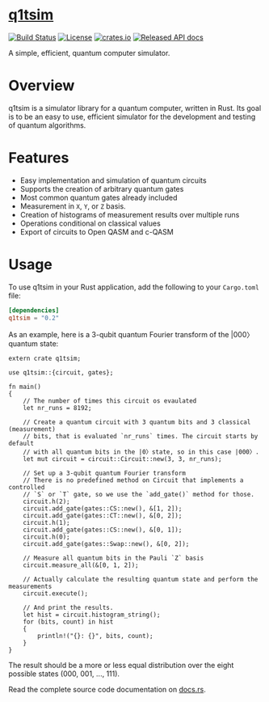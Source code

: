 # [q1tsim](https://github.com/Q1tBV/q1tsim/)

[![Build Status](https://travis-ci.org/Q1tBV/q1tsim.svg?branch=master)](https://travis-ci.org/Q1tBV/q1tsim)
[![License](https://img.shields.io/badge/License-Apache%202.0-blue.svg)](https://opensource.org/licenses/Apache-2.0)
[![crates.io](http://meritbadge.herokuapp.com/q1tsim)](https://crates.io/crates/q1tsim)
[![Released API docs](https://docs.rs/q1tsim/badge.svg)](https://docs.rs/q1tsim)

A simple, efficient, quantum computer simulator.

Overview
========

q1tsim is a simulator library for a quantum computer, written in Rust. Its goal
is to be an easy to use, efficient simulator for the development and testing of
quantum algorithms.

Features
========
* Easy implementation and simulation of quantum circuits
* Supports the creation of arbitrary quantum gates
* Most common quantum gates already included
* Measurement in `X`, `Y`, or `Z` basis.
* Creation of histograms of measurement results over multiple runs
* Operations conditional on classical values
* Export of circuits to Open QASM and c-QASM

Usage
=====
To use q1tsim in your Rust application, add the following to your `Cargo.toml` file:

```toml
[dependencies]
q1tsim = "0.2"
```

As an example, here is a 3-qubit quantum Fourier transform of the |000〉quantum
state:
```
extern crate q1tsim;

use q1tsim::{circuit, gates};

fn main()
{
    // The number of times this circuit os evaulated
    let nr_runs = 8192;

    // Create a quantum circuit with 3 quantum bits and 3 classical (measurement)
    // bits, that is evaluated `nr_runs` times. The circuit starts by default
    // with all quantum bits in the |0〉state, so in this case |000〉.
    let mut circuit = circuit::Circuit::new(3, 3, nr_runs);

    // Set up a 3-qubit quantum Fourier transform
    // There is no predefined method on Circuit that implements a controlled
    // `S` or `T` gate, so we use the `add_gate()` method for those.
    circuit.h(2);
    circuit.add_gate(gates::CS::new(), &[1, 2]);
    circuit.add_gate(gates::CT::new(), &[0, 2]);
    circuit.h(1);
    circuit.add_gate(gates::CS::new(), &[0, 1]);
    circuit.h(0);
    circuit.add_gate(gates::Swap::new(), &[0, 2]);

    // Measure all quantum bits in the Pauli `Z` basis
    circuit.measure_all(&[0, 1, 2]);

    // Actually calculate the resulting quantum state and perform the measurements
    circuit.execute();

    // And print the results.
    let hist = circuit.histogram_string();
    for (bits, count) in hist
    {
        println!("{}: {}", bits, count);
    }
}
```
The result should be a more or less equal distribution over the eight possible
states (000, 001, ..., 111).

Read the complete source code documentation on [docs.rs](https://docs.rs/q1tsim).
